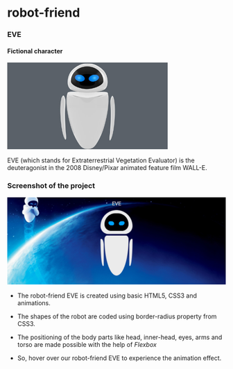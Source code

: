# robot-friend

### EVE
#### Fictional character

<img src="target_robo.jpg" height="200px" float="left" alt="EVE">

EVE (which stands for Extraterrestrial Vegetation Evaluator) is the deuteragonist in the 2008 Disney/Pixar animated feature film WALL-E.

### Screenshot of the project
<img src="Eve-robot-animation.PNG" alt="Screenshot">

- The robot-friend EVE is created using basic HTML5, CSS3 and animations.
- The shapes of the robot are coded using border-radius property from CSS3.
- The positioning of the body parts like head, inner-head, eyes, arms and torso are made possible with the help of <em>Flexbox</em>

- So, hover over our robot-friend EVE to experience the animation effect.